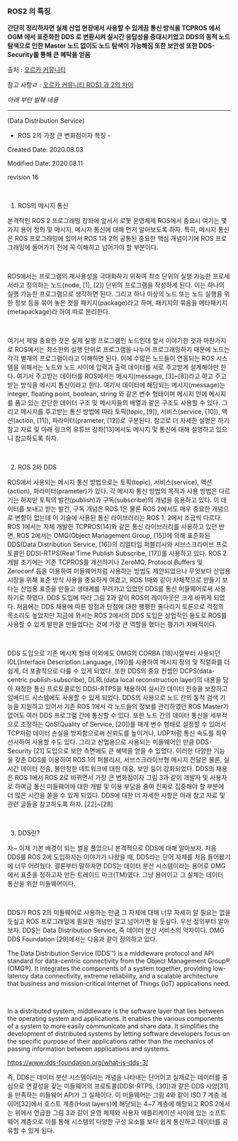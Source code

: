 ### ROS2 의 특징 

**간단히 정리하자면 실제 산업 현장에서 사용할 수 있게끔 통신 방식을 TCPROS 에서 OGM 에서 표준화한 DDS 로 변환시켜
실시간 응답성을 증대시키었고 DDS의 동적 노드 탐색으로 인한 Master 노드 없이도 노드 탐색이 가능해짐
또한 보안성 또한 DDS-Security를 통해 큰 혜탁을 얻음**

출처 : [오르카 커뮤니티](https://cafe.naver.com/openrt/24477?fbclid=IwAR3bBLEhfSGNwcpEJgHTpn8QWv4or9gqbAUld2vJ628p2M-Iqz1ALVqaO8A)

참고 사항ㄹ : [오르카 커뮤니티 ROS1 과 2의 차이](https://cafe.naver.com/openrt/24477?fbclid=IwAR3bBLEhfSGNwcpEJgHTpn8QWv4or9gqbAUld2vJ628p2M-Iqz1ALVqaO8A)

*아래 부턴 발췌 내용*

-----


(Data Distribution Service)

- ROS 2의 가장 큰 변화점이자 특징 -

Created Date: 2020.08.03

Modified Date: 2020.08.11

revision 16

​


1. ROS의 메시지 통신

본격적인 ROS 2 프로그래밍 강좌에 앞서서 로봇 운영체제 ROS에서 중요시 여기는 몇 가지 용어 정의 및 메시지, 메시지 통신에 대해 먼저 알아보도록 하자. 특히, 메시지 통신은 ROS 프로그래밍에 있어서 ROS 1과 2의 공통된 중요한 핵심 개념이기에 ROS 프로그래밍에 들어가기 전에 꼭 이해하고 넘어가야 할 부분이다.

​

ROS에서는 프로그램의 재사용성을 극대화하기 위하여 최소 단위의 실행 가능한 프로세서라고 정의하는 노드(node, [1], [2]) 단위의 프로그램을 작성하게 된다. 이는 하나의 실행 가능한 프로그램으로 생각하면 된다. 그리고 하나 이상의 노드 또는 노드 실행을 위한 정보 등을 묶어 놓은 것을 패키지(package)라고 하며, 패키지의 묶음을 메타패키지(metapackage)라 하여 따로 분리한다.

​

여기서 제일 중요한 것은 실제 실행 프로그램인 노드인데 앞서 이야기한 것과 마찬가지로 ROS에서는 최소한의 실행 단위로 프로그램을 나누어 프로그래밍하기 때문에 노드는 각각 별개의 프로그램이라고 이해하면 된다. 이에 수많은 노드들이 연동되는 ROS 시스템을 위해서는 노드와 노드 사이에 입력과 출력 데이터를 서로 주고받게 설계해야만 한다. 여기서 주고받는 데이터를 ROS에서는 메시지(message, [3]~[8])라고 하고 주고받는 방식을 메시지 통신이라고 한다. 여기서 데이터에 해당되는 메시지(message)는 integer, floating point, boolean, string 와 같은 변수 형태이며 메시지 안에 메시지를 품고 있는 간단한 데이터 구조 및 메시지들의 배열과 같은 구조도 사용할 수 있다. 그리고 메시지를 주고받는 통신 방법에 따라 토픽(topic, [9]), 서비스(service, [10]), 액션(action, [11]), 파라미터(prameter, [12])로 구분된다. 참고로 더 자세한 설명은 하기 참고 자료 및 아래 링크의 유튜브 강좌[13]에서도 메시지 및 통신에 대해 설명하고 있으니 참고하도록 하자.

​
​

2. ROS 2와 DDS

ROS에서 사용되는 메시지 통신 방법으로는 토픽(topic), 서비스(service), 액션(action), 파라미터(prameter)가 있다. 각 메시지 통신 방법의 목적과 사용 방법은 다르기는 하지만 토픽의 발간(publish)과 구독(subscribe)의 개념을 응용하고 있다. 이 데이터를 보내고 받는 발간, 구독 개념은 ROS 1은 물론 ROS 2에서도 매우 중요한 개념으로 변함이 없는데 이 기술에 사용된 통신 라이브러리는 ROS 1, 2에서 조금씩 다르다. ROS 1에서는 자체 개발한 TCPROS[14]와 같은 통신 라이브러리를 사용하고 있던 반면, ROS 2에서는 OMG(Object Management Group, [15])에 의해 표준화된 DDS(Data Distribution Service, [16])의 리얼타임 퍼블리시와 서브스크라이브 프로토콜인 DDSI-RTPS(Real Time Publish Subscribe, [17])를 사용하고 있다. ROS 2 개발 초기에는 기존 TCPROS를 개선하거나 ZeroMQ, Protocol Buffers 및 Zeroconf 등을 이용하여 미들웨어처럼 사용하는 방법도 제안되었으나 무엇보다 산업용 시장을 위해 표준 방식 사용을 중요하게 여겼고, ROS 1때와 같이 자체적으로 만들기 보다는 산업용 표준을 만들고 생태계를 꾸려가고 있었던 DDS를 통신 미들웨어로써 사용하기로 하였다. DDS 도입에 따라 그림 2과 같이 ROS의 레이아웃은 크게 바뀌게 되었다. 처음에는 DDS 채용에 따른 장점과 단점에 대한 팽팽한 줄다리기 토론으로 걱정의 목소리도 높았지만 지금에 와서는 ROS 2에서의 DDS 도입은 상업적인 용도로 ROS를 사용할 수 있게 발판을 만들었다는 것에 가장 큰 역할을 했다는 평가가 지배적이다.

​



DDS 도입으로 기존 메시지 형태 이외에도 OMG의 CORBA [18]시절부터 사용되던 IDL(Interface Description Language, [19])를 사용하여 메시지 정의 및 직렬화를 더 쉽게, 더 포괄적으로 다룰 수 있게 되었다. 또한 DDS의 중요 컨셉인 DCPS(data-centric publish-subscribe), DLRL(data local reconstruction layer)의 내용을 담아 재정한 통신 프로토콜로인 DDSI-RTPS을 채용하여 실시간 데이터 전송을 보장하고 임베디드 시스템에도 사용할 수 있게 되었다. DDS의 사용으로 노드 간의 동적 검색 기능을 지원하고 있어서 기존 ROS 1에서 각 노드들의 정보를 관리하였던 ROS Master가 없어도 여러 DDS 프로그램 간에 통신할 수 있다. 또한 노드 간의 데이터 통신을 세부적으로 조정하는 QoS(Quality of Service, [20])를 매개 변수 형태로 설정할 수 있어서 TCP처럼 데이터 손실을 방지함으로써 신뢰도를 높이거나, UDP처럼 통신 속도를 최우선시하여 사용할 수도 있다. 그리고 산업용으로 사용되는 미들웨어인 만큼 DDS-Security [21] 도입으로 보안 측면에도 큰 혜택을 얻을 수 있었다. 이러한 다양한 기능을 갖춘 DDS를 이용하여 ROS 1의 퍼블리시, 서브스크라이브형 메시지 전달은 물론, 실시간 데이터 전송, 불안정한 네트워크에 대한 대응, 보안 등이 강화되었다. DDS의 채용은 ROS 1에서 ROS 2로 바뀌면서 가장 큰 변화점이자 그림 3과 같이 개발자 및 사용자로 하여금 통신 미들웨어에 대한 개발 및 이용 부담을 줄여 진짜로 집중해야 할 부분에 더 많은 시간을 쏟을 수 있게 되었다. DDS에 대한 더 자세한 사항은 아래 참고 자료 및 관련 글들을 참고하도록 하자. [22]~[28]

​


3. DDS란?

자~ 이제 기본 배경이 되는 썰을 풀었으니 본격적으로 DDS에 대해 알아보자. 처음 DDS를 ROS 2에 도입하자는 이야기가 나왔을 때, DDS라는 단어 자체를 처음 들어봤기에 너무 어려웠다. 결론부터 말하자면 DDS는 데이터 분산 시스템이라는 용어로 OMG에서 표준을 정하고자 만든 트레이드 마크(TM)였다. 그냥 용어이고 그 실체는 데이터 통신을 위한 미들웨어이다.

​

DDS가 ROS 2의 미들웨어로 사용하는 만큼 그 자체에 대해 너무 자세히 알 필요는 없을 듯싶고 ROS 프로그래밍에 필요한 개념만 알고 넘어가면 될 듯싶다. 우선 정의부터 알아보자. DDS는 Data Distribution Service, 즉 데이터 분산 서비스의 약자이다. OMG DDS Foundation [29]에서는 다음과 같이 정의하고 있다.

The Data Distribution Service (DDS™) is a middleware protocol and API standard for data-centric connectivity from the Object Management Group® (OMG®). It integrates the components of a system together, providing low-latency data connectivity, extreme reliability, and a scalable architecture that business and mission-critical Internet of Things (IoT) applications need.

​

In a distributed system, middleware is the software layer that lies between the operating system and applications. It enables the various components of a system to more easily communicate and share data. It simplifies the development of distributed systems by letting software developers focus on the specific purpose of their applications rather than the mechanics of passing information between applications and systems.

https://www.dds-foundation.org/what-is-dds-3/

즉, DDS는 데이터 분산 시스템이라는 개념을 나타내는 단어이고 실제로는 데이터를 중심으로 연결성을 갖는 미들웨어의 프로토콜(DDSI-RTPS, [30])과 같은 DDS 사양[31]을 만족하는 미들웨어 API가 그 실체이다. 이 미들웨어는 그림 4와 같이 ISO 7 계층 레이어[32]에서 호스트 계층(Host layers)에 해당되는 4~7 계층에 해당되고 ROS 2에서는 위에서 언급한 그림 3과 같이 운영 체제와 사용자 애플리케이션 사이에 있는 소프트웨어 계층으로 이를 통해 시스템의 다양한 구성 요소를 보다 쉽게 통신하고 데이터를 공유할 수 있게 된다.

​

